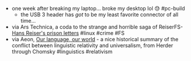 - one week after breaking my laptop... broke my desktop lol 😓 #pc-build
	- the USB 3 header has _got_ to be my least favorite connector of all time...
- via Ars Technica, a coda to the strange and horrible saga of ReiserFS- [Hans Reiser's prison letters](https://arstechnica.com/gadgets/2024/01/convicted-murderer-filesystem-creator-writes-of-regrets-to-linux-list/) #linux #crime #FS
- via Aeon, [Our language, our world](https://aeon.co/essays/does-language-mirror-the-mind-an-intellectual-history) - a nice historical summary of the conflict between linguistic relativity and universalism, from Herder through Chomsky #linguistics #relativism